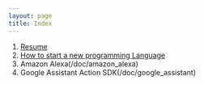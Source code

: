 ```yaml
---
layout: page
title: Index
---
```

1. [Resume](/doc/resume)
2. [How to start a new programming Language](/doc/start_a_new_programming_language) 
3. Amazon Alexa(/doc/amazon_alexa)
4. Google Assistant Action SDK(/doc/google_assistant)

